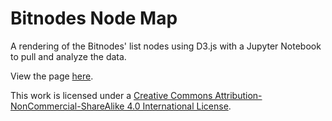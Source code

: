 # Bitnodes Node Map

A rendering of the Bitnodes' list nodes using D3.js with a Jupyter Notebook to pull and analyze the data.

View the page [here](https://thejoeblankenship.com/bitnodes/).

This work is licensed under a [Creative Commons Attribution-NonCommercial-ShareAlike 4.0 International License](http://creativecommons.org/licenses/by-nc-sa/4.0/).
